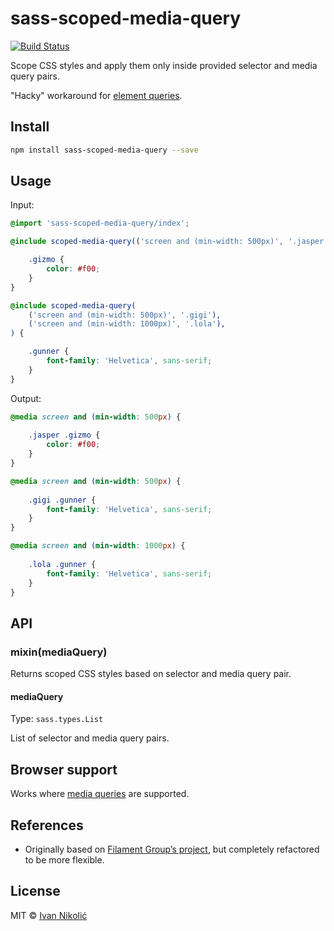 # sass-scoped-media-query

[![Build Status][ci-img]][ci]

Scope CSS styles and apply them only inside provided selector and media query pairs.

"Hacky" workaround for [element queries](https://www.filamentgroup.com/lab/element-query-workarounds.html).

## Install

```sh
npm install sass-scoped-media-query --save
```

## Usage

Input:

```scss
@import 'sass-scoped-media-query/index';

@include scoped-media-query(('screen and (min-width: 500px)', '.jasper')) {

	.gizmo {
		color: #f00;
	}
}

@include scoped-media-query(
	('screen and (min-width: 500px)', '.gigi'),
	('screen and (min-width: 1000px)', '.lola'),
) {

	.gunner {
		font-family: 'Helvetica', sans-serif;
	}
}
```

Output:

```css
@media screen and (min-width: 500px) {
	
	.jasper .gizmo {
		color: #f00;
	}	
}

@media screen and (min-width: 500px) {
	
	.gigi .gunner {
		font-family: 'Helvetica', sans-serif;
	}	
}

@media screen and (min-width: 1000px) {
	
	.lola .gunner {
		font-family: 'Helvetica', sans-serif;
	}	
}
```

## API

### mixin(mediaQuery)

Returns scoped CSS styles based on selector and media query pair.

#### mediaQuery

Type: `sass.types.List`

List of selector and media query pairs.

## Browser support

Works where [media queries](http://caniuse.com/#feat=css-mediaqueries) are supported.

## References

* Originally based on [Filament Group’s project](https://github.com/filamentgroup/scoped-media-query), but completely refactored to be more flexible.

## License

MIT © [Ivan Nikolić](http://ivannikolic.com)

[ci]: https://travis-ci.org/niksy/sass-scoped-media-query
[ci-img]: https://img.shields.io/travis/niksy/sass-scoped-media-query.svg
